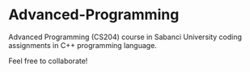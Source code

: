 # Advanced-Programming
Advanced Programming (CS204) course in Sabanci University coding assignments in C++ programming language.

Feel free to collaborate!
